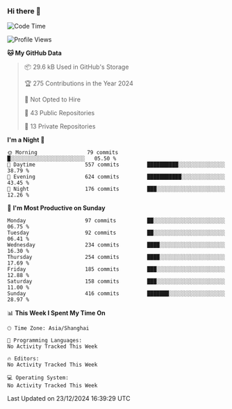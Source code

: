 ### Hi there 👋

<!--
**robinWongM/robinWongM** is a ✨ _special_ ✨ repository because its `README.md` (this file) appears on your GitHub profile.

Here are some ideas to get you started:

- 🔭 I’m currently working on ...
- 🌱 I’m currently learning ...
- 👯 I’m looking to collaborate on ...
- 🤔 I’m looking for help with ...
- 💬 Ask me about ...
- 📫 How to reach me: ...
- 😄 Pronouns: ...
- ⚡ Fun fact: ...
-->

<!--START_SECTION:waka-->
![Code Time](http://img.shields.io/badge/Code%20Time-266%20hrs%2026%20mins-blue)

![Profile Views](http://img.shields.io/badge/Profile%20Views-0-blue)

**🐱 My GitHub Data** 

> 📦 29.6 kB Used in GitHub's Storage 
 > 
> 🏆 275 Contributions in the Year 2024
 > 
> 🚫 Not Opted to Hire
 > 
> 📜 43 Public Repositories 
 > 
> 🔑 13 Private Repositories 
 > 
**I'm a Night 🦉** 

```text
🌞 Morning                79 commits          █░░░░░░░░░░░░░░░░░░░░░░░░   05.50 % 
🌆 Daytime                557 commits         ██████████░░░░░░░░░░░░░░░   38.79 % 
🌃 Evening                624 commits         ███████████░░░░░░░░░░░░░░   43.45 % 
🌙 Night                  176 commits         ███░░░░░░░░░░░░░░░░░░░░░░   12.26 % 
```
📅 **I'm Most Productive on Sunday** 

```text
Monday                   97 commits          ██░░░░░░░░░░░░░░░░░░░░░░░   06.75 % 
Tuesday                  92 commits          ██░░░░░░░░░░░░░░░░░░░░░░░   06.41 % 
Wednesday                234 commits         ████░░░░░░░░░░░░░░░░░░░░░   16.30 % 
Thursday                 254 commits         ████░░░░░░░░░░░░░░░░░░░░░   17.69 % 
Friday                   185 commits         ███░░░░░░░░░░░░░░░░░░░░░░   12.88 % 
Saturday                 158 commits         ███░░░░░░░░░░░░░░░░░░░░░░   11.00 % 
Sunday                   416 commits         ███████░░░░░░░░░░░░░░░░░░   28.97 % 
```


📊 **This Week I Spent My Time On** 

```text
🕑︎ Time Zone: Asia/Shanghai

💬 Programming Languages: 
No Activity Tracked This Week

🔥 Editors: 
No Activity Tracked This Week

💻 Operating System: 
No Activity Tracked This Week
```


 Last Updated on 23/12/2024 16:39:29 UTC
<!--END_SECTION:waka-->
